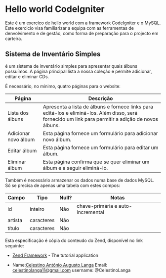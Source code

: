 # Hello world CodeIgniter

Este é um exercíco de hello world com a framework CodeIgniter e o MySQL. Este exercicio visa familiarizar a equipa com as ferramentas de denvolvimento e de gestão, como forma de preparação para o projecto em carteira.

## Sistema de Inventário Simples

é um sistema de inventário simples para apresentar quais álbuns possuímos. A página principal lista a nossa coleção e permite adicionar, editar e eliminar CDs.

É necessário, no mínimo, quatro páginas para o website:

| Página  |  Descrição  |
| ------------------- | ------------------- |
|  Lista dos álbuns |  Apresenta a lista de álbuns e fornece links para editá-los e eliminá-los. Além disso, será fornecido um link para permitir a adição de novos álbuns. |
|  Adicionar novo álbum |  Esta página fornece um formulário para adicionar novo álbum. |
|  Editar álbum |  Esta página fornece um formulário para editar um álbum. |
|  Eliminar álbum |  Esta página confirma que se quer eliminar um álbum e a seguir eliminá-lo. |

Também é necessário armazenar os dados numa base de dados MySQL. Só se precisa de apenas uma tabela com estes compos:

| Campo  |  Tipo  | Null?  | Notas  |
| ------------------- | ------------------- | ------------------- | ------------------- |
|  id |  inteiro | Não | chave-primária e auto-incremental |
|  artista | caracteres | Não |    |
|  título | caracteres | Não |    |

Esta especificação é cópia do conteudo do Zend, disponível no link seguinte:
* [Zend Framework](https://framework.zend.com/manual/2.3/en/user-guide/overview.html) - The tutorial application

* Name:[Celestino António Augusto Langa](https://github.com/CelestinoLanga)
  Email: celestinolanga11@gmail.com
  username: @CelestinoLanga

